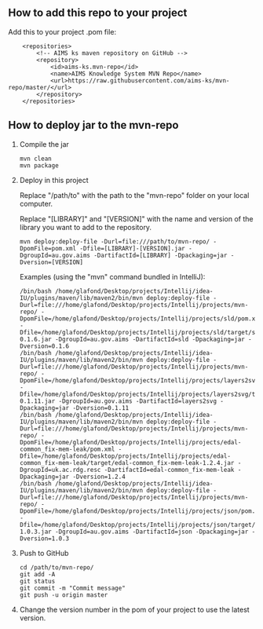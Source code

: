 How to add this repo to your project
------------------------------------

Add this to your project .pom file:

```
    <repositories>
        <!-- AIMS ks maven repository on GitHub -->
        <repository>
            <id>aims-ks.mvn-repo</id>
            <name>AIMS Knowledge System MVN Repo</name>
            <url>https://raw.githubusercontent.com/aims-ks/mvn-repo/master/</url>
        </repository>
    </repositories>
```


How to deploy jar to the mvn-repo
---------------------------------

1. Compile the jar

	```
	mvn clean
	mvn package
	```

2. Deploy in this project

	Replace "/path/to" with the path to the "mvn-repo" folder on your local computer.

	Replace "[LIBRARY]" and "[VERSION]" with the name and version of the library you want to add to the repository.

	```
	mvn deploy:deploy-file -Durl=file:///path/to/mvn-repo/ -DpomFile=pom.xml -Dfile=[LIBRARY]-[VERSION].jar -DgroupId=au.gov.aims -DartifactId=[LIBRARY] -Dpackaging=jar -Dversion=[VERSION]
	```

	Examples (using the "mvn" command bundled in IntelliJ):
	```
	/bin/bash /home/glafond/Desktop/projects/Intellij/idea-IU/plugins/maven/lib/maven2/bin/mvn deploy:deploy-file -Durl=file:///home/glafond/Desktop/projects/Intellij/projects/mvn-repo/ -DpomFile=/home/glafond/Desktop/projects/Intellij/projects/sld/pom.xml -Dfile=/home/glafond/Desktop/projects/Intellij/projects/sld/target/sld-0.1.6.jar -DgroupId=au.gov.aims -DartifactId=sld -Dpackaging=jar -Dversion=0.1.6
	/bin/bash /home/glafond/Desktop/projects/Intellij/idea-IU/plugins/maven/lib/maven2/bin/mvn deploy:deploy-file -Durl=file:///home/glafond/Desktop/projects/Intellij/projects/mvn-repo/ -DpomFile=/home/glafond/Desktop/projects/Intellij/projects/layers2svg/pom.xml -Dfile=/home/glafond/Desktop/projects/Intellij/projects/layers2svg/target/layers2svg-0.1.11.jar -DgroupId=au.gov.aims -DartifactId=layers2svg -Dpackaging=jar -Dversion=0.1.11
	/bin/bash /home/glafond/Desktop/projects/Intellij/idea-IU/plugins/maven/lib/maven2/bin/mvn deploy:deploy-file -Durl=file:///home/glafond/Desktop/projects/Intellij/projects/mvn-repo/ -DpomFile=/home/glafond/Desktop/projects/Intellij/projects/edal-common_fix-mem-leak/pom.xml -Dfile=/home/glafond/Desktop/projects/Intellij/projects/edal-common_fix-mem-leak/target/edal-common_fix-mem-leak-1.2.4.jar -DgroupId=uk.ac.rdg.resc -DartifactId=edal-common_fix-mem-leak -Dpackaging=jar -Dversion=1.2.4
	/bin/bash /home/glafond/Desktop/projects/Intellij/idea-IU/plugins/maven/lib/maven2/bin/mvn deploy:deploy-file -Durl=file:///home/glafond/Desktop/projects/Intellij/projects/mvn-repo/ -DpomFile=/home/glafond/Desktop/projects/Intellij/projects/json/pom.xml -Dfile=/home/glafond/Desktop/projects/Intellij/projects/json/target/json-1.0.3.jar -DgroupId=au.gov.aims -DartifactId=json -Dpackaging=jar -Dversion=1.0.3
	```

3. Push to GitHub
	```
	cd /path/to/mvn-repo/
	git add -A
	git status
	git commit -m "Commit message"
	git push -u origin master
	```

4. Change the version number in the pom of your project to use the latest version.

